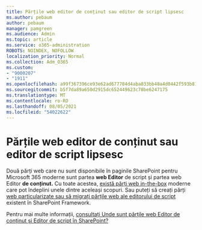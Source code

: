 ```yaml
---
title: Părțile web editor de conținut sau editor de script lipsesc
ms.author: pebaum
author: pebaum
manager: pamgreen
ms.audience: Admin
ms.topic: article
ms.service: o365-administration
ROBOTS: NOINDEX, NOFOLLOW
localization_priority: Normal
ms.collection: Adm_O365
ms.custom:
- "9000207"
- "1911"
ms.openlocfilehash: a99f367396ce93e62ad677784d4aba033bb48a4d0442f593b81dfaa607739403
ms.sourcegitcommit: b5f7da89a650d2915dc652449623c78be6247175
ms.translationtype: MT
ms.contentlocale: ro-RO
ms.lasthandoff: 08/05/2021
ms.locfileid: "54022622"
---
```

# <a name="content-editor-or-script-editor-web-parts-are-missing"></a>Părțile web editor de conținut sau editor de script lipsesc

Două părți web care nu sunt disponibile în paginile SharePoint pentru Microsoft 365 moderne sunt partea **web Editor** de script și partea web Editor **de conținut.** Cu toate acestea, [există părți web in-the-box](https://support.microsoft.com/office/ed6cc9ce-8b2a-480c-a655-1b9d7615cdbd#bkmk_outofbox) moderne care pot îndeplini unele dintre aceleași scopuri. Sau puteți să creați părți [web particularizate sau să migrați părțile web ale editorului de script](https://support.microsoft.com/office/ed6cc9ce-8b2a-480c-a655-1b9d7615cdbd#bkmk_custom) existent în SharePoint Framework.  

Pentru mai multe informații, [consultați Unde sunt părțile web Editor de conținut și Editor de script în SharePoint?](https://support.microsoft.com/office/ed6cc9ce-8b2a-480c-a655-1b9d7615cdbd)
